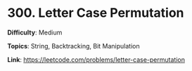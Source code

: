 # 300. Letter Case Permutation

**Difficulty**: Medium

**Topics**: String, Backtracking, Bit Manipulation

**Link**: https://leetcode.com/problems/letter-case-permutation

